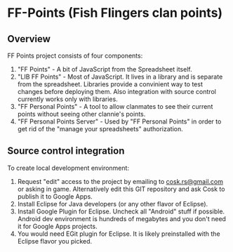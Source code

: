 # FF-Points (Fish Flingers clan points)

## Overview
FF Points project consists of four components:

1. "FF Points" - A bit of JavaScript from the Spreadsheet itself.
2. "LIB FF Points" - Most of JavaScript.  It lives in a library and is separate from the spreadsheet.  Libraries provide a convinient way to test changes before deploying them.  Also integration with source control currently works only with libraries.
3. "FF Personal Points" - A tool to allow clanmates to see their current points without seeing other clannie's points.
4. "FF Personal Points Server" - Used by "FF Personal Points" in order to get rid of the "manage your spreadsheets" authorization.

## Source control integration
To create local development environment:

1. Request "edit" access to the project by emailing to cosk.rs@gmail.com or asking in game.  Alternatively edit this GIT repository and ask Cosk to publish it to Google Apps.
2. Install Eclipse for Java developers (or any other flavor of Eclipse).
3. Install Google Plugin for Eclipse.  Uncheck all "Android" stuff if possible.  Android dev environment is hundreds of megabytes and you don't need it for Google Apps projects.
4. You would need EGit plugin for Eclipse.  It is likely preinstalled with the Eclipse flavor you picked.
